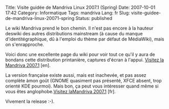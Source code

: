 Title: Visite guidée de Mandriva Linux 2007.1 (Spring)
Date: 2007-10-01 17:42
Category: Informatique
Tags: mandriva
Lang: fr
Slug: visite-guidee-de-mandriva-linux-20071-spring
Status: published

Le wiki Mandriva prend le bon chemin. Il n'est pas encore à la hauteur deswiki des autres distributions mainstream (à cause du manque d'identitégraphique, dû à l'emploi du thème par défaut de MédiaWiki), mais on s'enrapproche.

Voici donc une excellente page du wiki pour voir tout ce qu'il y aura de bondans cette distribution printanière, captures d'écran à l'appui. [Visitez la Mandriva 2007.1](http://wiki.mandriva.com/en/Releases/Mandriva/2007.1/Tour) \[en\].

La version française existe aussi, mais est inachevée, et pas assez complète àmon goût (GNOME quasiment pas présenté, XFCE absent, trop orienté KDE pourmoi). Mais bon, ça peut vous intéresser quand même si vous êtes anglophobe.[Visitez laMandriva 2007.1](http://wiki.mandriva.com/fr/Mandriva_Linux_2007.1_Tour) \[fr\].

Vivement la release :-).
